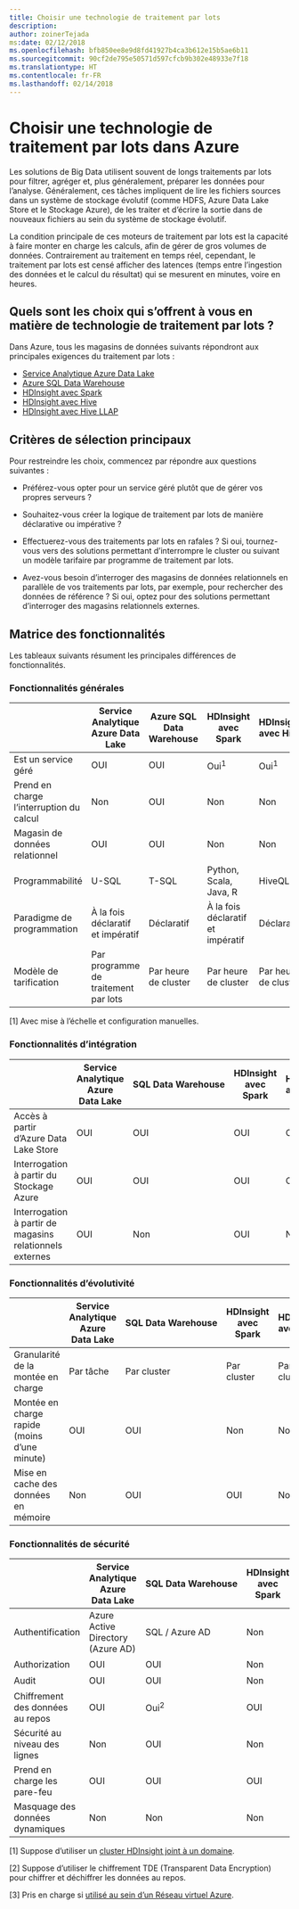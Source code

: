 ```yaml
---
title: Choisir une technologie de traitement par lots
description: 
author: zoinerTejada
ms:date: 02/12/2018
ms.openlocfilehash: bfb850ee8e9d8fd41927b4ca3b612e15b5ae6b11
ms.sourcegitcommit: 90cf2de795e50571d597cfcb9b302e48933e7f18
ms.translationtype: HT
ms.contentlocale: fr-FR
ms.lasthandoff: 02/14/2018
---
```

# <a name="choosing-a-batch-processing-technology-in-azure"></a>Choisir une technologie de traitement par lots dans Azure

Les solutions de Big Data utilisent souvent de longs traitements par lots pour filtrer, agréger et, plus généralement, préparer les données pour l’analyse. Généralement, ces tâches impliquent de lire les fichiers sources dans un système de stockage évolutif (comme HDFS, Azure Data Lake Store et le Stockage Azure), de les traiter et d’écrire la sortie dans de nouveaux fichiers au sein du système de stockage évolutif. 

La condition principale de ces moteurs de traitement par lots est la capacité à faire monter en charge les calculs, afin de gérer de gros volumes de données. Contrairement au traitement en temps réel, cependant, le traitement par lots est censé afficher des latences (temps entre l’ingestion des données et le calcul du résultat) qui se mesurent en minutes, voire en heures.

## <a name="what-are-your-options-when-choosing-a-batch-processing-technology"></a>Quels sont les choix qui s’offrent à vous en matière de technologie de traitement par lots ?

Dans Azure, tous les magasins de données suivants répondront aux principales exigences du traitement par lots :

- [Service Analytique Azure Data Lake](/azure/data-lake-analytics/)
- [Azure SQL Data Warehouse](/azure/sql-data-warehouse/sql-data-warehouse-overview-what-is)
- [HDInsight avec Spark](/azure/hdinsight/spark/apache-spark-overview)
- [HDInsight avec Hive](/azure/hdinsight/hadoop/hdinsight-use-hive)
- [HDInsight avec Hive LLAP](/azure/hdinsight/interactive-query/apache-interactive-query-get-started)

## <a name="key-selection-criteria"></a>Critères de sélection principaux

Pour restreindre les choix, commencez par répondre aux questions suivantes :

- Préférez-vous opter pour un service géré plutôt que de gérer vos propres serveurs ?

- Souhaitez-vous créer la logique de traitement par lots de manière déclarative ou impérative ?

- Effectuerez-vous des traitements par lots en rafales ? Si oui, tournez-vous vers des solutions permettant d’interrompre le cluster ou suivant un modèle tarifaire par programme de traitement par lots.

- Avez-vous besoin d’interroger des magasins de données relationnels en parallèle de vos traitements par lots, par exemple, pour rechercher des données de référence ? Si oui, optez pour des solutions permettant d’interroger des magasins relationnels externes.

## <a name="capability-matrix"></a>Matrice des fonctionnalités

Les tableaux suivants résument les principales différences de fonctionnalités. 

### <a name="general-capabilities"></a>Fonctionnalités générales

| | Service Analytique Azure Data Lake | Azure SQL Data Warehouse | HDInsight avec Spark | HDInsight avec Hive | HDInsight avec Hive LLAP |
| --- | --- | --- | --- | --- | --- |
| Est un service géré | OUI | OUI | Oui<sup>1</sup> | Oui<sup>1</sup> | Oui<sup>1</sup> |
| Prend en charge l’interruption du calcul | Non  | OUI | Non  | Non  | Non  |
| Magasin de données relationnel | OUI | OUI | Non  | Non  | Non  |
| Programmabilité | U-SQL | T-SQL | Python, Scala, Java, R | HiveQL | HiveQL |
| Paradigme de programmation | À la fois déclaratif et impératif  | Déclaratif | À la fois déclaratif et impératif | Déclaratif | Déclaratif | 
| Modèle de tarification | Par programme de traitement par lots | Par heure de cluster | Par heure de cluster | Par heure de cluster | Par heure de cluster |  

[1] Avec mise à l’échelle et configuration manuelles.
 
### <a name="integration-capabilities"></a>Fonctionnalités d’intégration
| | Service Analytique Azure Data Lake | SQL Data Warehouse | HDInsight avec Spark | HDInsight avec Hive | HDInsight avec Hive LLAP |
| --- | --- | --- | --- | --- | --- |
| Accès à partir d’Azure Data Lake Store | OUI | OUI | OUI | OUI | OUI |
| Interrogation à partir du Stockage Azure | OUI | OUI | OUI | OUI | OUI |
| Interrogation à partir de magasins relationnels externes | OUI | Non  | OUI | Non  | Non  |

### <a name="scalability-capabilities"></a>Fonctionnalités d’évolutivité
| | Service Analytique Azure Data Lake | SQL Data Warehouse | HDInsight avec Spark | HDInsight avec Hive | HDInsight avec Hive LLAP |
| --- | --- | --- | --- | --- | --- |
| Granularité de la montée en charge  | Par tâche | Par cluster | Par cluster | Par cluster | Par cluster |
| Montée en charge rapide (moins d’une minute) | OUI | OUI | Non  | Non  | Non  |
| Mise en cache des données en mémoire | Non  | OUI | OUI | Non  | OUI | 

### <a name="security-capabilities"></a>Fonctionnalités de sécurité
| | Service Analytique Azure Data Lake | SQL Data Warehouse | HDInsight avec Spark | Apache Hive sur HDInsight | Hive LLAP sur HDInsight |
| --- | --- | --- | --- | --- | --- |
| Authentification  | Azure Active Directory (Azure AD) | SQL / Azure AD | Non  | local / Azure AD<sup>1</sup> | local / Azure AD<sup>1</sup> |
| Authorization  | OUI | OUI| Non  | Oui<sup>1</sup> | Oui<sup>1</sup> |
| Audit  | OUI | OUI | Non  | Oui<sup>1</sup> | Oui<sup>1</sup> |
| Chiffrement des données au repos | OUI| Oui<sup>2</sup> | OUI | OUI | OUI |
| Sécurité au niveau des lignes | Non  | OUI | Non  | Oui<sup>1</sup> | Oui<sup>1</sup> |
| Prend en charge les pare-feu | OUI | OUI | OUI | Oui<sup>3</sup> | Oui<sup>3</sup> |
| Masquage des données dynamiques | Non  | Non  | Non  | Oui<sup>1</sup> | Oui<sup>1</sup> |

[1] Suppose d’utiliser un [cluster HDInsight joint à un domaine](/azure/hdinsight/domain-joined/apache-domain-joined-introduction).

[2] Suppose d’utiliser le chiffrement TDE (Transparent Data Encryption) pour chiffrer et déchiffrer les données au repos.

[3] Pris en charge si [utilisé au sein d’un Réseau virtuel Azure](/azure/hdinsight/hdinsight-extend-hadoop-virtual-network).
